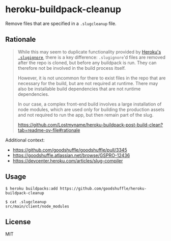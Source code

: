# heroku-buildpack-cleanup

Remove files that are specified in a `.slugcleanup` file.

## Rationale

> While this may seem to duplicate functionality provided by [Heroku's
> `.slugignore`](https://devcenter.heroku.com/articles/slug-compiler#ignoring-files-with-slugignore), there is a key difference: `.slugignore`'d files are
> removed after the repo is cloned, but before any buildpack is run. They
> can therefore not be involved in the build process itself.
> 
> However, it is not uncommon for there to exist files in the repo that
> are necessary for the build, but are not required at runtime. There may
> also be installable build dependencies that are not runtime
> dependencies.
> 
> In our case, a complex front-end build involves a large installation of 
> node modules, which are used only for building the production assets 
> and not required to run the app, but then remain part of the slug.
> 
> https://github.com/Lostmyname/heroku-buildpack-post-build-clean?tab=readme-ov-file#rationale

Additional context:
- https://github.com/goodshuffle/goodshuffle/pull/3345
- https://goodshuffle.atlassian.net/browse/GSPRO-12436
- https://devcenter.heroku.com/articles/slug-compiler

## Usage

    $ heroku buildpacks:add https://github.com/goodshuffle/heroku-buildpack-cleanup

    $ cat .slugcleanup
    src/main/client/node_modules

## License

MIT
